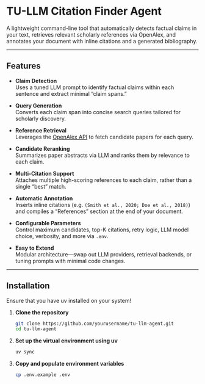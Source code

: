 # TU-LLM Citation Finder Agent

A lightweight command-line tool that automatically detects factual claims in your text, retrieves relevant scholarly references via OpenAlex, and annotates your document with inline citations and a generated bibliography.

---

## Features

- **Claim Detection**  
  Uses a tuned LLM prompt to identify factual claims within each sentence and extract minimal “claim spans.”

- **Query Generation**  
  Converts each claim span into concise search queries tailored for scholarly discovery.

- **Reference Retrieval**  
  Leverages the [OpenAlex API](https://openalex.org/) to fetch candidate papers for each query.

- **Candidate Reranking**  
  Summarizes paper abstracts via LLM and ranks them by relevance to each claim.

- **Multi-Citation Support**  
  Attaches multiple high-scoring references to each claim, rather than a single “best” match.

- **Automatic Annotation**  
  Inserts inline citations (e.g. `(Smith et al., 2020; Doe et al., 2018)`) and compiles a “References” section at the end of your document.

- **Configurable Parameters**  
  Control maximum candidates, top-K citations, retry logic, LLM model choice, verbosity, and more via `.env`.

- **Easy to Extend**  
  Modular architecture—swap out LLM providers, retrieval backends, or tuning prompts with minimal code changes.

---

## Installation
Ensure that you have uv installed on your system!

1. **Clone the repository**  
   ```bash
   git clone https://github.com/yourusername/tu-llm-agent.git
   cd tu-llm-agent
2. **Set up the virtual environment using uv**
   ```bash
   uv sync
4. **Copy and populate environment variables**
   ```bash
   cp .env.example .env

